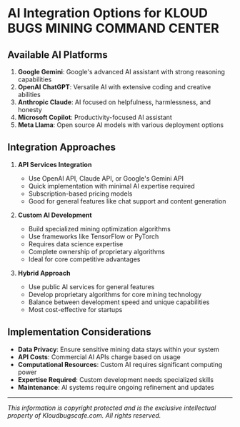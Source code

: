 # AI Integration Options for KLOUD BUGS MINING COMMAND CENTER

## Available AI Platforms

1. **Google Gemini**: Google's advanced AI assistant with strong reasoning capabilities
2. **OpenAI ChatGPT**: Versatile AI with extensive coding and creative abilities
3. **Anthropic Claude**: AI focused on helpfulness, harmlessness, and honesty
4. **Microsoft Copilot**: Productivity-focused AI assistant
5. **Meta Llama**: Open source AI models with various deployment options

## Integration Approaches

1. **API Services Integration**
   - Use OpenAI API, Claude API, or Google's Gemini API
   - Quick implementation with minimal AI expertise required
   - Subscription-based pricing models
   - Good for general features like chat support and content generation

2. **Custom AI Development**
   - Build specialized mining optimization algorithms
   - Use frameworks like TensorFlow or PyTorch
   - Requires data science expertise
   - Complete ownership of proprietary algorithms
   - Ideal for core competitive advantages

3. **Hybrid Approach**
   - Use public AI services for general features
   - Develop proprietary algorithms for core mining technology
   - Balance between development speed and unique capabilities
   - Most cost-effective for startups

## Implementation Considerations

- **Data Privacy**: Ensure sensitive mining data stays within your system
- **API Costs**: Commercial AI APIs charge based on usage
- **Computational Resources**: Custom AI requires significant computing power
- **Expertise Required**: Custom development needs specialized skills
- **Maintenance**: AI systems require ongoing refinement and updates

---

*This information is copyright protected and is the exclusive intellectual property of Kloudbugscafe.com. All rights reserved.*